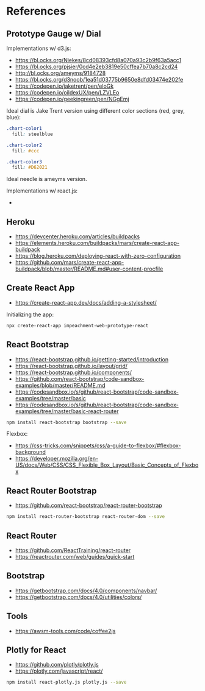 # References

## Prototype Gauge w/ Dial

Implementations w/ d3.js:

  + https://bl.ocks.org/Niekes/8cd08393cfd8a070a93c2b9f63a5acc1
  + https://bl.ocks.org/pjsier/0cd4e2eb3819e50cffea7b70a8c2cd24
  + http://bl.ocks.org/ameyms/9184728
  + https://bl.ocks.org/d3noob/1ea51d03775b9650e8dfd03474e202fe
  + https://codepen.io/jaketrent/pen/eloGk
  + https://codepen.io/oildexUX/pen/LZVLEo
  + https://codepen.io/geekingreen/pen/NGgEmj


Ideal dial is Jake Trent version using different color sections (red, grey, blue):

```css
.chart-color1
  fill: steelblue

.chart-color2
  fill: #ccc

.chart-color3
  fill: #D62021
```

Ideal needle is ameyms version.

Implementations w/ react.js:

  +


## Heroku

  + https://devcenter.heroku.com/articles/buildpacks
  + https://elements.heroku.com/buildpacks/mars/create-react-app-buildpack
  + https://blog.heroku.com/deploying-react-with-zero-configuration
  + https://github.com/mars/create-react-app-buildpack/blob/master/README.md#user-content-procfile

## Create React App

  + https://create-react-app.dev/docs/adding-a-stylesheet/

Initializing the app:

```sh
npx create-react-app impeachment-web-prototype-react
```

## React Bootstrap

  + https://react-bootstrap.github.io/getting-started/introduction
  + https://react-bootstrap.github.io/layout/grid/
  + https://react-bootstrap.github.io/components/
  + https://github.com/react-bootstrap/code-sandbox-examples/blob/master/README.md
  + https://codesandbox.io/s/github/react-bootstrap/code-sandbox-examples/tree/master/basic
  + https://codesandbox.io/s/github/react-bootstrap/code-sandbox-examples/tree/master/basic-react-router

```sh
npm install react-bootstrap bootstrap --save
```

Flexbox:

  + https://css-tricks.com/snippets/css/a-guide-to-flexbox/#flexbox-background
  + https://developer.mozilla.org/en-US/docs/Web/CSS/CSS_Flexible_Box_Layout/Basic_Concepts_of_Flexbox

## React Router Bootstrap

  + https://github.com/react-bootstrap/react-router-bootstrap

```sh
npm install react-router-bootstrap react-router-dom --save
```

## React Router

  + https://github.com/ReactTraining/react-router
  + https://reactrouter.com/web/guides/quick-start

## Bootstrap

  + https://getbootstrap.com/docs/4.0/components/navbar/
  + https://getbootstrap.com/docs/4.0/utilities/colors/

## Tools

  + https://awsm-tools.com/code/coffee2js


## Plotly for React

  + https://github.com/plotly/plotly.js
  + https://plotly.com/javascript/react/

```sh
npm install react-plotly.js plotly.js --save
```
